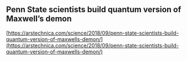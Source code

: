## Penn State scientists build quantum version of Maxwell’s demon
  
  [https://arstechnica.com/science/2018/09/penn-state-scientists-build-quantum-version-of-maxwells-demon/](https://arstechnica.com/science/2018/09/penn-state-scientists-build-quantum-version-of-maxwells-demon/)